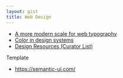 ```yaml
---
layout: gist
title: Web Design
---
```


- [A more modern scale for web typography](http://typecast.com/blog/a-more-modern-scale-for-web-typography)
- [Color in design systems](https://medium.com/eightshapes-llc/color-in-design-systems-a1c80f65fa3)
- [Design Resources (Curator List)](https://github.com/skullface/design-resources)

Template
- https://semantic-ui.com/
